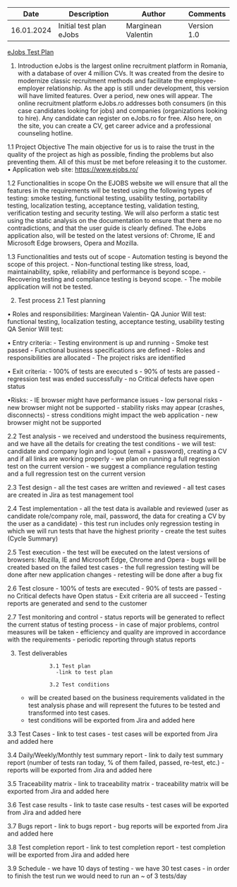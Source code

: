 
|   Date    |       Description         |       Author         |  Comments  |
|-----------|---------------------------|----------------------|------------|
|16.01.2024 |  Initial test plan eJobs  |  Marginean Valentin  | Version 1.0| 

[eJobs Test Plan](https://github.com/ValentinMarg/Test/blob/main/eJobs%20project.docx)

1. Introduction
     eJobs is the largest online recruitment platform in Romania, with a database of over 4 million CVs. It was created from the desire to modernize classic recruitment methods and facilitate the employee-employer relationship.
    As the app is still under development, this version will have limited features. Over a period, new ones will appear.
    The online recruitment platform eJobs.ro addresses both consumers (in this case candidates looking for jobs) and companies (organizations looking to hire). Any candidate can register on eJobs.ro for free. Also here, on the site, you can create a CV, get career advice and a professional counseling hotline.


1.1 Project Objective
    The main objective for us is to raise the trust in the quality of the project as high as possible, finding the problems but also preventing them. All of this must be met before releasing it to the customer.
• Application web site: https://www.ejobs.ro/ 

1.2 Functionalities in scope
    On the EJOBS website we will ensure that all the features in the requirements will be tested using the following types of testing: smoke testing, functional testing, usability testing, portability testing, localization testing, acceptance testing, validation testing, verification testing and security testing.
    We will also perform a static test using the static analysis on the documentation to ensure that there are no contradictions, and that the user guide is clearly defined.
    The eJobs application also, will be tested on the latest versions of: Chrome, IE and Microsoft Edge browsers, Opera and Mozilla. 



1.3 Functionalities and tests out of scope 
    - Automation testing is beyond the scope of this project.
    - Non-functional testing like stress, load, maintainability, spike, reliability and performance is beyond scope.
    - Recovering testing and compliance testing is beyond scope.
    - The mobile application will not be tested.

2. Test process
2.1 Test planning 
   
• Roles and responsibilities:
Marginean Valentin- QA Junior	Will test: functional testing, localization testing, acceptance testing, usability testing
QA Senior	Will test:

• Entry criteria:
    - Testing environment is up and running
    - Smoke test passed
    - Functional business specifications are defined
    - Roles and responsibilities are allocated
    - The project risks are identified

• Exit criteria:
    - 100% of tests are executed s
    - 90% of tests are passed
    - regression test was ended successfully
    - no Critical defects have open status
   

•Risks:
    - IE browser might have performance issues
    - low personal risks
    - new browser might not be supported
    - stability risks may appear (crashes, disconnects)
    - stress conditions might impact the web application
    - new browser might not be supported

2.2 Test analysis
    - we received and understood the business requirements, and we have all the details for creating the test conditions
     - we will test: candidate and company login and logout (email + password), creating a CV and if all links are working properly
     -  we plan on running a full regression test on the current version
     - we suggest a compliance regulation testing and a full regression test on the current version

2.3 Test design
    - all the test cases are written and reviewed
     - all test cases are created in Jira as test management tool

2.4 Test implementation
    - all the test data is available and reviewed (user as candidate role/company role, mail, password, the data for creating a CV by the user as a candidate)
     - this test run includes only regression testing in which we will run tests that have the highest priority
     - create the test suites (Cycle Summary)



 2.5 Test execution
    - the test will be executed on the latest versions of browsers: Mozilla, IE and Microsoft Edge, Chrome and Opera
     - bugs will be created based on the failed test cases
     - the full regression testing will be done after new application changes
     - retesting will be done after a bug fix

2.6 Test closure
    - 100% of tests are executed
     - 90% of tests are passed
     - no Critical defects have Open status
     - Exit criteria are all succeed
     - Testing reports are generated and send to the customer

2.7 Test monitoring and control
     - status reports will be generated to reflect the current status of testing process
     - in case of major problems, control measures will be taken 
     - efficiency and quality are improved in accordance with the requirements
     - periodic reporting through status reports



3. Test deliverables

                 3.1 Test plan 
                   -link to test plan
                 
                 3.2 Test conditions 
    - will be created based on the business requirements validated in the test analysis phase and will represent the futures to be tested and transformed into test cases.
     - test conditions will be exported from Jira and added here

3.3 Test Cases
     - link to test cases
     - test cases will be exported from Jira and added here

3.4 Daily/Weekly/Monthly test summary report
    - link to daily test summary report (number of tests ran today, % of them failed, passed, re-test, etc.)
     - reports will be exported from Jira and added here 
 
3.5 Traceability matrix
     - link to traceability matrix
     - traceability matrix will be exported from Jira and added here 
 

3.6 Test case results
     - link to taste case results
     - test cases will be exported from Jira and added here

3.7 Bugs report
     - link to bugs report
     - bug reports will be exported from Jira and added here

3.8 Test completion report 
     - link to test completion report
     - test completion will be exported from Jira and added here

3.9 Schedule
     - we have 10 days of testing
     - we have 30 test cases
     - in order to finish the test run we would need to run an ~ of 3 tests/day

